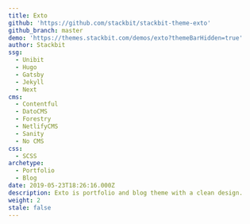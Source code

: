 ```yaml
---
title: Exto
github: 'https://github.com/stackbit/stackbit-theme-exto'
github_branch: master
demo: 'https://themes.stackbit.com/demos/exto?themeBarHidden=true'
author: Stackbit
ssg:
  - Unibit
  - Hugo
  - Gatsby
  - Jekyll
  - Next
cms:
  - Contentful
  - DatoCMS
  - Forestry
  - NetlifyCMS
  - Sanity
  - No CMS
css:
  - SCSS
archetype:
  - Portfolio
  - Blog
date: 2019-05-23T18:26:16.000Z
description: Exto is portfolio and blog theme with a clean design.
weight: 2
stale: false
---
```

